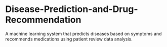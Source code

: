 # Disease-Prediction-and-Drug-Recommendation
A machine learning system that predicts diseases based on symptoms and recommends medications using patient review data analysis.
